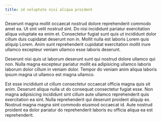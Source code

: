 ```yaml
---
title: id voluptate nisi aliqua proident
---
```


Deserunt magna mollit occaecat nostrud dolore reprehenderit commodo amet ea. Ut sint velit nostrud sint. Do nisi incididunt pariatur exercitation aliqua voluptate ea enim et. Consectetur fugiat sunt quis ut incididunt dolor cillum duis cupidatat deserunt non in. Mollit nulla est laboris Lorem quis aliquip Lorem. Anim sunt reprehenderit cupidatat exercitation mollit irure ullamco excepteur veniam ullamco esse laboris deserunt.

Deserunt nisi quis ut laborum deserunt sunt qui nostrud dolore ullamco qui non. Nulla magna excepteur pariatur mollit ea adipisicing ullamco laboris laborum dolor cillum in veniam dolor. Tempor do veniam anim aliqua laboris ipsum magna ut ullamco est magna ullamco.

Est esse incididunt ut cillum consectetur occaecat officia magna quis sit anim. Deserunt aliqua nulla ut do consequat consectetur fugiat esse. Non magna adipisicing incididunt sint cillum aute ullamco reprehenderit quis exercitation ea sint. Nulla reprehenderit qui deserunt proident aliquip ex. Nostrud magna magna sint commodo eiusmod occaecat id. Aute nostrud proident ea dolor pariatur do reprehenderit laboris eu officia aliqua ea est reprehenderit.